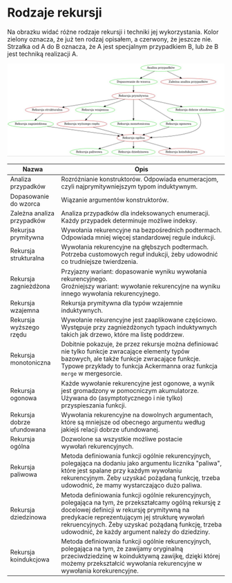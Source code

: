 # Rodzaje rekursji

Na obrazku widać różne rodzaje rekursji i techniki jej wykorzystania. Kolor zielony oznacza, że już ten rodzaj opisałem, a czerwony, że jeszcze nie. Strzałka od A do B oznacza, że A jest specjalnym przypadkiem B, lub że B jest techniką realizacji A.

![Rekursja](rekursja.jpg)

| Nazwa           | Opis                  |
| --------------- | --------------------- |
| Analiza przypadków | Rozróżnianie konstruktorów. Odpowiada enumeracjom, czyli najprymitywniejszym typom induktywnym. |
| Dopasowanie do wzorca | Wiązanie argumentów konstruktorów. |
| Zależna analiza przypadków | Analiza przypadków dla indeksowanych enumeracji. Każdy przypadek determinuje możliwe indeksy. |
| Rekurjsa prymitywna | Wywołania rekurencyjne na bezpośrednich podtermach. Odpowiada mniej więcej standardowej regule indukcji. |
| Rekursja strukturalna | Wywołania rekurencyjne na głębszych podtermach. Potrzeba customowych reguł indukcji, żeby udowodnić co trudniejsze twierdzenia. |
| Rekursja zagnieżdżona | Przyjazny wariant: dopasowanie wyniku wywołania rekurencyjnego. <br> Groźniejszy wariant: wywołanie rekurencyjne na wyniku innego wywołania rekurencyjnego. |
| Rekursja wzajemna | Rekursja prymitywna dla typów wzajemnie induktywnych. |
| Rekursja wyższego rzędu | Wywołanie rekurencyjne jest zaaplikowane częściowo. Występuje przy zagnieżdżonych typach induktywnych takich jak drzewo, które ma listę poddrzew. |
| Rekursja monotoniczna | Dobitnie pokazuje, że przez rekursje można definiować nie tylko funkcje zwracające elementy typów bazowych, ale także funkcje zwracające funkcje. Typowe przykłady to funkcja Ackermanna oraz funkcja `merge` w mergesorcie. |
| Rekursja ogonowa | Każde wywołanie rekurencyjne jest ogonowe, a wynik jest gromadzony w pomocniczym akumulatorze. Używana do (asymptotycznego i nie tylko) przyspieszania funkcji. |
| Rekursja dobrze ufundowana | Wywołania rekurencyjne na dowolnych argumentach, które są mniejsze od obecnego argumentu według jakiejś relacji dobrze ufundowanej. |
| Rekursja ogólna | Dozwolone sa wszystkie możliwe postacie wywołań rekurencyjnych. |
| Rekursja paliwowa | Metoda definiowania funkcji ogólnie rekurencyjnych, polegająca na dodaniu jako argumentu licznika "paliwa", które jest spalane przy każdym wywołaniu rekurencyjnym. Żeby uzyskać pożądaną funkcję, trzeba udowodnić, że mamy wystarczająco dużo paliwa. |
| Rekursja dziedzinowa | Metoda definiowania funkcji ogólnie rekurencyjnych, polegająca na tym, że przekształcamy ogólną rekursję z docelowej definicji w rekursję prymitywną na predykacie reprezentującym jej strukturę wywołań rekruencyjnych. Żeby uzyskać pożądaną funkcję, trzeba udowodnić, że każdy argument należy do dziedziny. |
| Rekursja koindukcjowa | Metoda definiowania funkcji ogólnie rekurencyjnych, polegająca na tym, że zawijamy oryginalną przeciwdziedzinę w koinduktywną zawijkę, dzięki której możemy przekształcić wywołania rekurencyjne w wywołania korekurencyjne. |